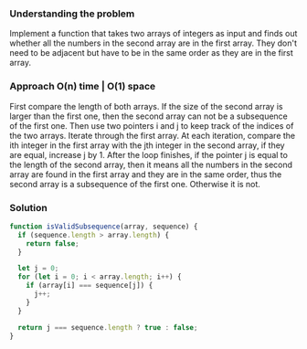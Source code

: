 ### Understanding the problem

Implement a function that takes two arrays of integers as input and finds out whether all the numbers in the second array are in the first array. They don't need to be adjacent but have to be in the same order as they are in the first array.

### Approach O(n) time | O(1) space

First compare the length of both arrays. If the size of the second array is larger than the first one, then the second array can not be a subsequence of the first one. Then use two pointers i and j to keep track of the indices of the two arrays. Iterate through the first array. At each iteration, compare the ith integer in the first array with the jth integer in the second array, if they are equal, increase j by 1. After the loop finishes, if the pointer j is equal to the length of the second array, then it means all the numbers in the second array are found in the first array and they are in the same order, thus the second array is a subsequence of the first one. Otherwise it is not.

### Solution

```js
function isValidSubsequence(array, sequence) {
  if (sequence.length > array.length) {
    return false;
  }

  let j = 0;
  for (let i = 0; i < array.length; i++) {
    if (array[i] === sequence[j]) {
      j++;
    }
  }

  return j === sequence.length ? true : false;
}
```
